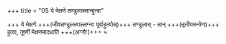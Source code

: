 +++
title = "05 ये मेक्षणे तण्डुलास्तान्हुत्वा"

+++
ये मेक्षणे +++(जीवतण्डुलत्वाल्लग्नाः पूर्वाहुत्योस्)+++ तण्डुलास् - तान् +++(तृतीयमन्त्रेण)+++ हुत्वा, तूष्णीं मेक्षणमादधाति +++(अग्नौ!)+++ ५  
